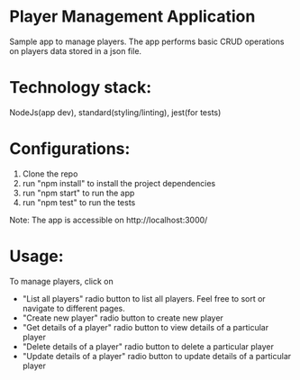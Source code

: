 # Player Management Application
Sample app to manage players.
The app performs basic CRUD operations on players data stored in a json file.

# Technology stack: 
NodeJs(app dev), standard(styling/linting), jest(for tests) 

# Configurations:
1. Clone the repo
2. run "npm install" to install the project dependencies 
3. run "npm start" to run the app
4. run "npm test" to run the tests

Note: The app is accessible on http://localhost:3000/

# Usage:
To manage players, click on
* "List all players" radio button to list all players. Feel free to sort or navigate to different pages.
* "Create new player" radio button to create new player
* "Get details of a player" radio button to view details of a particular player
* "Delete details of a player" radio button to delete a particular player
* "Update details of a player" radio button to update details of a particular player
